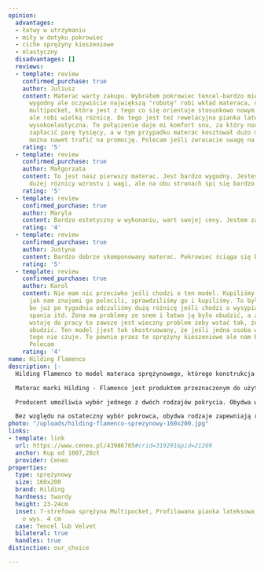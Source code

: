 ```yaml
---
opinion:
  advantages:
  - łatwy w utrzymaniu
  - miły w dotyku pokrowiec
  - ciche sprężyny kieszeniowe
  - elastyczny
  disadvantages: []
  reviews:
  - template: review
    confirmed_purchase: true
    author: Juliusz
    content: Materac warty zakupu. Wybrałem pokrowiec tencel-bardzo miękki, bardzo
      wygodny ale oczywiście największą "robotę" robi wkład materaca, czyli sprężyna
      multipocket, która jest z tego co się orientuje stosunkowo nowym rozwiązaniem
      ale robi wielką różnicę. Do tego jest też rewelacyjna pianka lateksowa i pianka
      wysokoelastyczna. To połączenie daje mi komfort snu, za który normalnie musiałbym
      zapłacić parę tysięcy, a w tym przypadku materac kosztował dużo mniej, a często
      można nawet trafić na promocję. Polecam jeśli zwracacie uwagę na jakość snu.
    rating: '5'
  - template: review
    confirmed_purchase: true
    author: Małgorzata
    content: To jest nasz pierwszy materac. Jest bardzo wygodny. Jesteśmy parą o dosyć
      dużej róznicy wzrostu i wagi, ale na obu stronach śpi się bardzo dobrze
    rating: '5'
  - template: review
    confirmed_purchase: true
    author: Maryla
    content: Bardzo estetyczny w wykonaniu, wart swojej ceny. Jestem zadowolona.
    rating: '4'
  - template: review
    confirmed_purchase: true
    author: Justyna
    content: Bardzo dobrze skomponowany materac. Pokrowiec ściąga się bardzo łatwo.
    rating: '5'
  - template: review
    confirmed_purchase: true
    author: Karol
    content: Nie mam nic przeciwko jeśli chodzi o ten model. Kupiliśmy go po tym,
      jak nam znajomi go polecili, sprawdziliśmy go i kupiliśmy. To był dobry zakup
      bo już po tygodniu odczuliśmy dużą różnicę jeśli chodzi o wysypianie, komfort
      spania itd. Zona ma problemy ze snem i łatwo ją było obudzić, a że ja wcześniej
      wstaję do pracy to zawsze jest wieczny problem żeby wstać tak, żeby jej nie
      obudzić. Ten model jjest tak skostruowany, że jeśli jedna osoba wstaje, to druga
      tego nie czuje. To pewnie przez te sprężyny kieszeniowe ale nam bardzo pomogło.
      Polecam
    rating: '4'
name: Hilding Flamenco
description: |-
  Hilding Flamenco to model materaca sprężynowego, którego konstrukcja została oparta na innowacyjnych sprężynach multipocket. Charakteryzują się one znacznie mniejszą średnicą w odróżnieniu od sprężyn kieszeniowych. Dzięki temu możliwe jest umieszczenie większej ilości sprężyn na tej samej powierzchni materaca. Sprężyny wykonują pracę indywidualną, dzięki czemu zapewniają odpowiednie podparcie sylwetki przez całą noc. Zróżnicowana twardość tych elementów pozwala na utworzenie siedmiu stref podparcia ciała, zapewniając komfortowy wypoczynek.

  Materac marki Hilding - Flamenco jest produktem przeznaczonym do użytku dwustronnego. Jego jedna strona została wyposażona w profilowaną płytę lateksową, a druga składa się z wysokoelastycznej pianki. Niezależnie od preferencji użytkownika, obydwa tworzywa podnoszą elastyczność i sprężystość, a także ułatwiają odprowadzanie wilgoci i przepływ powietrza przez materac.

  Producent umożliwia wybór jednego z dwóch rodzajów pokrycia. Obydwa warianty posiadają właściwości bakteriobójcze, dzięki czemu nadają się doskonale dla osób zmagających się z alergią. Pierwszy z nich to pokrowiec Velvet, który charakteryzuje się wyjątkową miękkością i delikatnością. Wykorzystana do jego produkcji nowoczesna technologia Plotex zawiera naturalne probiotyki, które zwalczają alergeny, zapewniając zdrowy i spokojny sen. Drugi wariant, Tencel to pokrowiec z wiskozy, który hamuje rozwój bakterii i drobnoustrojów, a przy tym jest całkowicie bezpieczny dla ludzkiej skóry. Włókna wiskozy świetnie radzą sobie również z odprowadzaniem wilgoci podczas korzystania z materaca.

  Bez względu na ostateczny wybór pokrowca, obydwa rodzaje zapewniają równie komfortowy i zdrowy wypoczynek. Zarówno pokrowiec Tencel, jak i Velvet należy prać w temperaturze nie większej niż 60°C.
photo: "/uploads/hilding-flamenco-sprezynowy-160x200.jpg"
links:
- template: link
  url: https://www.ceneo.pl/43986785#crid=319291&pid=21269
  anchor: Kup od 1607,20zł
  provider: Ceneo
properties:
  type: sprężynowy
  size: 160x200
  brand: Hilding
  hardness: twardy
  height: 23-24cm
  inset: 7-strefowa sprężyna Multipocket, Profilowana pianka lateksowa, Pianka HR
    o wys. 4 cm
  case: Tencel lub Velvet
  bilateral: true
  handles: true
distinction: our_choice

---
```

